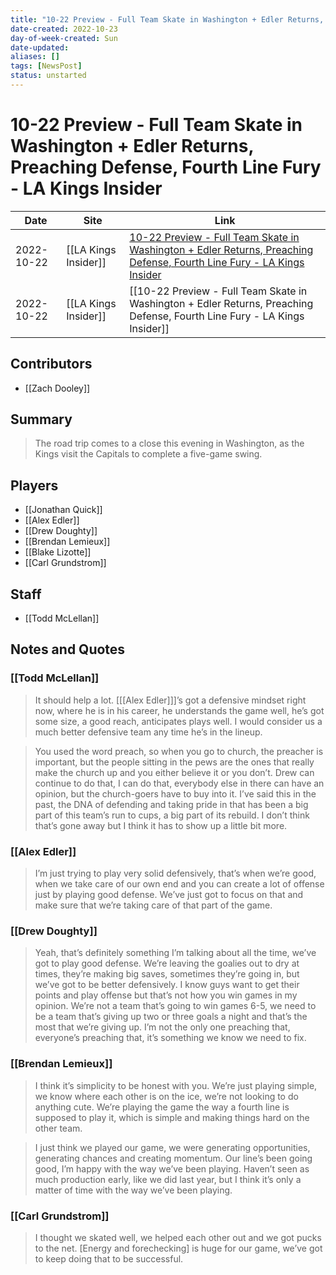 ```yaml
---
title: "10-22 Preview - Full Team Skate in Washington + Edler Returns, Preaching Defense, Fourth Line Fury - LA Kings Insider"
date-created: 2022-10-23
day-of-week-created: Sun
date-updated: 
aliases: []
tags: [NewsPost]
status: unstarted
---
```


# 10-22 Preview - Full Team Skate in Washington + Edler Returns, Preaching Defense, Fourth Line Fury - LA Kings Insider

| Date       | Site                 | Link                                                                                                                                                                                                                                                         |
| ---------- | -------------------- | ------------------------------------------------------------------------------------------------------------------------------------------------------------------------------------------------------------------------------------------------------------ |
| 2022-10-22 | [[LA Kings Insider]] | [10-22 Preview - Full Team Skate in Washington + Edler Returns, Preaching Defense, Fourth Line Fury - LA Kings Insider](https://lakingsinsider.com/2022/10/22/10-22-preview-full-team-skate-in-washington-edler-returns-preaching-defense-fourth-line-fury/) |
| 2022-10-22 | [[LA Kings Insider]] | [[10-22 Preview - Full Team Skate in Washington + Edler Returns, Preaching Defense, Fourth Line Fury - LA Kings Insider]]                                                                                                                                    |

## Contributors
- [[Zach Dooley]]


## Summary
> The road trip comes to a close this evening in Washington, as the Kings visit the Capitals to complete a five-game swing.


## Players
- [[Jonathan Quick]]
- [[Alex Edler]]
- [[Drew Doughty]]
- [[Brendan Lemieux]]
- [[Blake Lizotte]]
- [[Carl Grundstrom]]

## Staff
- [[Todd McLellan]]


## Notes and Quotes
### [[Todd McLellan]]
> It should help a lot. \[[[Alex Edler]]]’s got a defensive mindset right now, where he is in his career, he understands the game well, he’s got some size, a good reach, anticipates plays well. I would consider us a much better defensive team any time he’s in the lineup.

> You used the word preach, so when you go to church, the preacher is important, but the people sitting in the pews are the ones that really make the church up and you either believe it or you don’t. Drew can continue to do that, I can do that, everybody else in there can have an opinion, but the church-goers have to buy into it. I’ve said this in the past, the DNA of defending and taking pride in that has been a big part of this team’s run to cups, a big part of its rebuild. I don’t think that’s gone away but I think it has to show up a little bit more.


### [[Alex Edler]]
> I’m just trying to play very solid defensively, that’s when we’re good, when we take care of our own end and you can create a lot of offense just by playing good defense. We’ve just got to focus on that and make sure that we’re taking care of that part of the game.

### [[Drew Doughty]]
> Yeah, that’s definitely something I’m talking about all the time, we’ve got to play good defense. We’re leaving the goalies out to dry at times, they’re making big saves, sometimes they’re going in, but we’ve got to be better defensively. I know guys want to get their points and play offense but that’s not how you win games in my opinion. We’re not a team that’s going to win games 6-5, we need to be a team that’s giving up two or three goals a night and that’s the most that we’re giving up. I’m not the only one preaching that, everyone’s preaching that, it’s something we know we need to fix.

### [[Brendan Lemieux]]
>  I think it’s simplicity to be honest with you. We’re just playing simple, we know where each other is on the ice, we’re not looking to do anything cute. We’re playing the game the way a fourth line is supposed to play it, which is simple and making things hard on the other team.

> I just think we played our game, we were generating opportunities, generating chances and creating momentum. Our line’s been going good, I’m happy with the way we’ve been playing. Haven’t seen as much production early, like we did last year, but I think it’s only a matter of time with the way we’ve been playing.

### [[Carl Grundstrom]]
> I thought we skated well, we helped each other out and we got pucks to the net. \[Energy and forechecking] is huge for our game, we’ve got to keep doing that to be successful.

